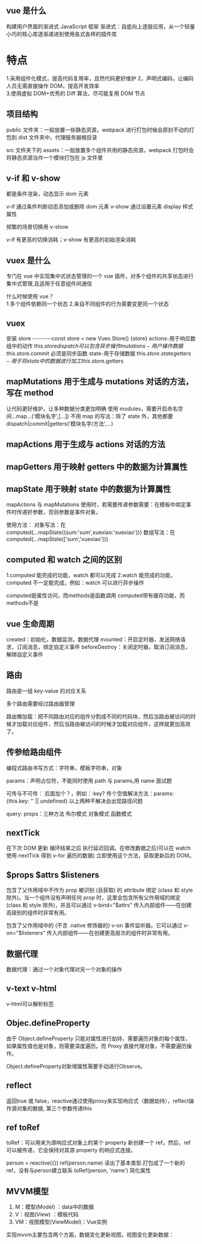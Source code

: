 ## vue 是什么

构建用户界面的渐进式 JavaScript 框架
渐进式：自底向上逐层应用，从一个轻量小巧的核心库逐渐递进到使用各式各样的插件库

# 特点

1.采用组件化模式，提高代码复用率，且然代码更好维护
2，声明式编码，让编码人员无需直接操作 DOM，提高开发效率  
3.使用虚拟 DOM+优秀的 Diff 算法，尽可能复用 DOM 节点

## 项目结构

public 文件夹：一般放置一些静态资源，webpack 进行打包时候会原封不动的打包到 dist 文件夹中，代理服务器根目录

src 文件夹下的 assets：一般放置多个组件共用的静态资源，webpack 打包时会将静态资源当作一个模块打包在 js 文件里

## v-if 和 v-show

都是条件渲染，动态显示 dom 元素

v-if 通过条件判断动态添加或删除 dom 元素
v-show 通过设置元素 display 样式属性

频繁的场景切换用 v-show

v-if 有更高的切换消耗；v-show 有更高的初始渲染消耗

## vuex 是什么

专门在 vue 中实现集中式状态管理的一个 vue 插件，对多个组件的共享状态进行集中式管理,且适用于任意组件间通信

什么时候使用 vue？  
1.多个组件依赖同一个状态 2.来自不同组件的行为需要变更同一个状态

## vuex

安装 store --------const store = new Vuex.Store() {store}
actions-用于响应数组中的动作 this.$storedispatch 可以包含异步操作
mutations-用户操作数据       this.$store.commit 必须是同步函数
state-用于存储数据 this.$store.state
getters-用于将 state 中的数据进行加工    this.$store.getters

## mapMutations 用于生成与 mutations 对话的方法，写在 method

让代码更好维护，让多种数据分类更加明确
使用 modules，需要开启命名空间...map...('模块名字',[...])
不用 map 的写法：除了 state 外，其他都要 dispatch|commit|getters('模块名字/方法',...)

## mapActions 用于生成与 actions 对话的方法

## mapGetters 用于映射 getters 中的数据为计算属性

## mapState 用于映射 state 中的数据为计算属性

mapActions 与 mapMutations 使用时，若需要传递参数需要：在模板中绑定事件时传递好参数，否则参数是事件对象。

使用方法：
对象写法：在 computed{...mapState({sum:'sum',xuexiao:'xuexiao'})}
数组写法：在 computed{...mapState(['sum','xuexiao'])}

## computed 和 watch 之间的区别

1.computed 能完成的功能，watch 都可以完成
2.watch 能完成的功能，computed 不一定能完成，例如：watch 可以进行异步操作

computed是属性访问，而methods是函数调用
computed带有缓存功能，而methods不是

## vue 生命周期

created：初始化，数据监测，数据代理
mounted：开启定时器，发送网络请求，订阅消息，绑定自定义事件
beforeDestroy：关闭定时器，取消订阅消息，解绑自定义事件

## 路由

路由是一组 key-value 的对应关系

多个路由需要经过路由器管理

路由懒加载：把不同路由对应的组件分割成不同的代码块，然后当路由被访问的时候才加载对应组件，然后当路由被访问的时候才加载对应组件，这样就更加高效了。

## 传参给路由组件

编程式路由书写方式：字符串，模板字符串，对象

params：声明占位符，不能同时使用 path 与 params,用 name
面试题

可传与不可传： 后面加个？，例如：:key?
传个空值解决方法：params: {this.key: '' || undefined}
以上两种不解决会出现路径问题

query:
props：三种方法
布尔模式
对象模式
函数模式

## nextTick

在下次 DOM 更新 循环结束之后 执行延迟回调。在修改数据之后(可以在 watch 使用 nextTick 得到 v-for 遍历的数据) 立即使用这个方法，获取更新后的 DOM。

## $props $attrs $listeners

包含了父作用域中不作为 prop 被识别 (且获取) 的 attribute 绑定 (class 和 style 除外)。当一个组件没有声明任何 prop 时，这里会包含所有父作用域的绑定 (class 和 style 除外)，并且可以通过 v-bind="$attrs" 传入内部组件——在创建高级别的组件时非常有用。

包含了父作用域中的 (不含 .native 修饰器的) v-on 事件监听器。它可以通过 v-on="$listeners" 传入内部组件——在创建更高层次的组件时非常有用。

## 数据代理
数据代理：通过一个对象代理对另一个对象的操作

## v-text v-html
v-html可以解析标签

## Objec.defineProperty
由于 Object.defineProperty 只能对属性进行劫持，需要遍历对象的每个属性，如果属性值也是对象，则需要深度遍历。而 Proxy 直接代理对象，不需要遍历操作。

Object.defineProperty对新增属性需要手动进行Observe。

## reflect
返回true 或 false，reactive通过使用proxy来实现响应式（数据劫持），reflect操作源对象的数据,
第三个参数传递this

## ref toRef
toRef：可以用来为源响应式对象上的某个 property 新创建一个 ref。然后，ref 可以被传递，它会保持对其源 property 的响应式连接。

person = reactive({})
ref(person.name) 读出了基本类型.打包成了一个新的ref，没有与person建立联系
toRef(person, 'name') 简化属性

## MVVM模型
1. M：模型(Model) ：data中的数据
2. V：视图(View) ：模板代码
3. VM：视图模型(ViewModel)：Vue实例

实现mvvm主要包含两个方面，数据变化更新视图，视图变化更新数据：